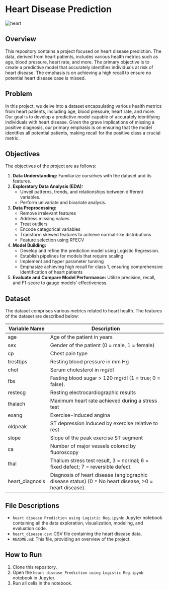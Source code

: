 # Heart Disease Prediction
![heart](https://partheniumprojects.com/wp-content/uploads/2018/12/heart-disease-prediction-3.png)


## Overview
This repository contains a project focused on heart disease prediction. The data, derived from heart patients, includes various health metrics such as age, blood pressure, heart rate, and more. The primary objective is to create a predictive model that accurately identifies individuals at risk of heart disease. The emphasis is on achieving a high recall to ensure no potential heart disease case is missed.

## Problem
In this project, we delve into a dataset encapsulating various health metrics from heart patients, including age, blood pressure, heart rate, and more. Our goal is to develop a predictive model capable of accurately identifying individuals with heart disease. Given the grave implications of missing a positive diagnosis, our primary emphasis is on ensuring that the model identifies all potential patients, making recall for the positive class a crucial metric.

## Objectives
The objectives of the project are as follows:

1. **Data Understanding:** Familiarize ourselves with the dataset and its features.
2. **Exploratory Data Analysis (EDA):**
    - Unveil patterns, trends, and relationships between different variables.
    - Perform univariate and bivariate analysis.
3. **Data Preprocessing:**
    - Remove irrelevant features
    - Address missing values
    - Treat outliers
    - Encode categorical variables
    - Transform skewed features to achieve normal-like distributions
    - Feature selection using RFECV
4. **Model Building:**
    - Develop and refine the prediction model using Logistic Regression.
    - Establish pipelines for models that require scaling
    - Implement and hyper parameter tunning
    - Emphasize achieving high recall for class 1, ensuring comprehensive identification of heart patients
5. **Evaluate and Compare Model Performance:** Utilize precision, recall, and F1-score to gauge models' effectiveness.

## Dataset
The dataset comprises various metrics related to heart health. The features of the dataset are described below:

| Variable Name | Description                                            |
|---------------|--------------------------------------------------------|
| age           | Age of the patient in years                            |
| sex           | Gender of the patient (0 = male, 1 = female)           |
| cp            | Chest pain type                                        |
| trestbps      | Resting blood pressure in mm Hg                        |
| chol          | Serum cholesterol in mg/dl                             |
| fbs           | Fasting blood sugar > 120 mg/dl (1 = true; 0 = false).                              |
| restecg       | Resting electrocardiographic results                   |
| thalach       | Maximum heart rate achieved during a stress test       |
| exang         | Exercise-induced angina                                |
| oldpeak       | ST depression induced by exercise relative to rest     |
| slope         | Slope of the peak exercise ST segment                  |
| ca            | Number of major vessels colored by fluoroscopy         |
| thal          | Thalium stress test result, 3 = normal; 6 = fixed defect; 7 = reversible defect.                             |
| heart_diagnosis       | Diagnosis of heart disease (angiographic disease status) (0 = No heart disease, >0 = heart disease).                                   |

## File Descriptions
- `heart disease Prediction using Logistic Reg.ipynb`: Jupyter notebook containing all the data exploration, visualization, modeling, and evaluation code.
- `heart_disease.csv`: CSV file containing the heart disease data.
- `README.md`: This file, providing an overview of the project.

## How to Run
1. Clone this repository.
2. Open the `heart disease Prediction using Logistic Reg.ipynb` notebook in Jupyter.
3. Run all cells in the notebook.
